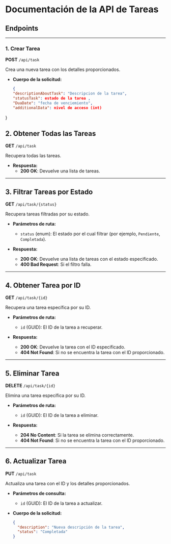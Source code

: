 # Documentación de la API de Tareas

## Endpoints

---

### **1. Crear Tarea**
**POST** `/api/task`

Crea una nueva tarea con los detalles proporcionados.

- **Cuerpo de la solicitud:**
  ```json
  {
  "descriptionAboutTask": "Descripcion de la tarea",
  "statusTask": estado de la tarea ,
  "DuaDate": "fecha de venciemiento",
  "additionalData": nivel de acceso (int)
}

## **2. Obtener Todas las Tareas**
**GET** `/api/task`

Recupera todas las tareas.

- **Respuesta:**
  - **200 OK**: Devuelve una lista de tareas.

---

## **3. Filtrar Tareas por Estado**
**GET** `/api/task/{status}`

Recupera tareas filtradas por su estado.

- **Parámetros de ruta:**
  - `status` (enum): El estado por el cual filtrar (por ejemplo, `Pendiente`, `Completada`).

- **Respuesta:**
  - **200 OK**: Devuelve una lista de tareas con el estado especificado.
  - **400 Bad Request**: Si el filtro falla.

---

## **4. Obtener Tarea por ID**
**GET** `/api/task/{id}`

Recupera una tarea específica por su ID.

- **Parámetros de ruta:**
  - `id` (GUID): El ID de la tarea a recuperar.

- **Respuesta:**
  - **200 OK**: Devuelve la tarea con el ID especificado.
  - **404 Not Found**: Si no se encuentra la tarea con el ID proporcionado.

---

## **5. Eliminar Tarea**
**DELETE** `/api/task/{id}`

Elimina una tarea específica por su ID.

- **Parámetros de ruta:**
  - `id` (GUID): El ID de la tarea a eliminar.

- **Respuesta:**
  - **204 No Content**: Si la tarea se elimina correctamente.
  - **404 Not Found**: Si no se encuentra la tarea con el ID proporcionado.

---

## **6. Actualizar Tarea**
**PUT** `/api/task`

Actualiza una tarea con el ID y los detalles proporcionados.

- **Parámetros de consulta:**
  - `id` (GUID): El ID de la tarea a actualizar.

- **Cuerpo de la solicitud:**
  ```json
  { 
    "description": "Nueva descripción de la tarea",
    "status": "Completada"
  }